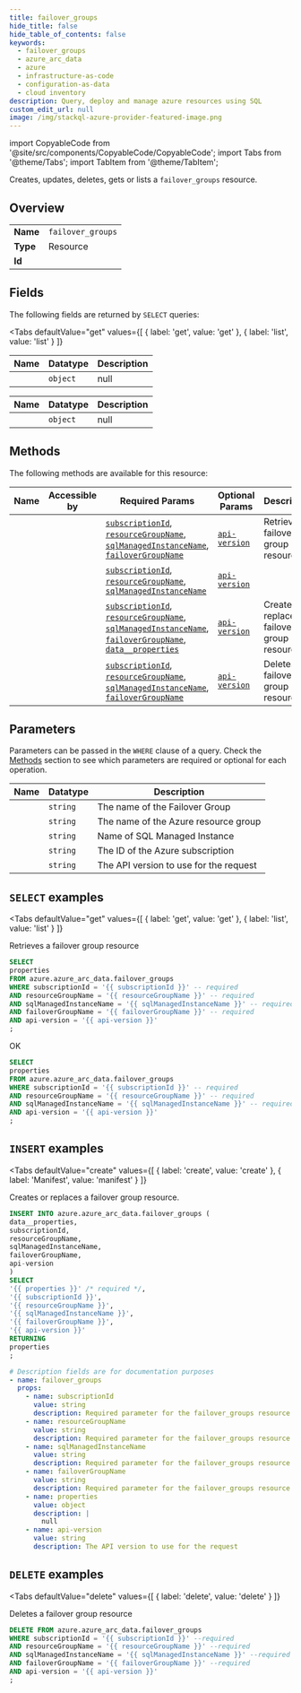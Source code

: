 ```yaml
--- 
title: failover_groups
hide_title: false
hide_table_of_contents: false
keywords:
  - failover_groups
  - azure_arc_data
  - azure
  - infrastructure-as-code
  - configuration-as-data
  - cloud inventory
description: Query, deploy and manage azure resources using SQL
custom_edit_url: null
image: /img/stackql-azure-provider-featured-image.png
---
```


import CopyableCode from '@site/src/components/CopyableCode/CopyableCode';
import Tabs from '@theme/Tabs';
import TabItem from '@theme/TabItem';

Creates, updates, deletes, gets or lists a <code>failover_groups</code> resource.

## Overview
<table><tbody>
<tr><td><b>Name</b></td><td><code>failover_groups</code></td></tr>
<tr><td><b>Type</b></td><td>Resource</td></tr>
<tr><td><b>Id</b></td><td><CopyableCode code="azure.azure_arc_data.failover_groups" /></td></tr>
</tbody></table>

## Fields

The following fields are returned by `SELECT` queries:

<Tabs
    defaultValue="get"
    values={[
        { label: 'get', value: 'get' },
        { label: 'list', value: 'list' }
    ]}
>
<TabItem value="get">

<table>
<thead>
    <tr>
    <th>Name</th>
    <th>Datatype</th>
    <th>Description</th>
    </tr>
</thead>
<tbody>
<tr>
    <td><CopyableCode code="properties" /></td>
    <td><code>object</code></td>
    <td>null</td>
</tr>
</tbody>
</table>
</TabItem>
<TabItem value="list">

<table>
<thead>
    <tr>
    <th>Name</th>
    <th>Datatype</th>
    <th>Description</th>
    </tr>
</thead>
<tbody>
<tr>
    <td><CopyableCode code="properties" /></td>
    <td><code>object</code></td>
    <td>null</td>
</tr>
</tbody>
</table>
</TabItem>
</Tabs>

## Methods

The following methods are available for this resource:

<table>
<thead>
    <tr>
    <th>Name</th>
    <th>Accessible by</th>
    <th>Required Params</th>
    <th>Optional Params</th>
    <th>Description</th>
    </tr>
</thead>
<tbody>
<tr>
    <td><a href="#get"><CopyableCode code="get" /></a></td>
    <td><CopyableCode code="select" /></td>
    <td><a href="#parameter-subscriptionId"><code>subscriptionId</code></a>, <a href="#parameter-resourceGroupName"><code>resourceGroupName</code></a>, <a href="#parameter-sqlManagedInstanceName"><code>sqlManagedInstanceName</code></a>, <a href="#parameter-failoverGroupName"><code>failoverGroupName</code></a></td>
    <td><a href="#parameter-api-version"><code>api-version</code></a></td>
    <td>Retrieves a failover group resource</td>
</tr>
<tr>
    <td><a href="#list"><CopyableCode code="list" /></a></td>
    <td><CopyableCode code="select" /></td>
    <td><a href="#parameter-subscriptionId"><code>subscriptionId</code></a>, <a href="#parameter-resourceGroupName"><code>resourceGroupName</code></a>, <a href="#parameter-sqlManagedInstanceName"><code>sqlManagedInstanceName</code></a></td>
    <td><a href="#parameter-api-version"><code>api-version</code></a></td>
    <td></td>
</tr>
<tr>
    <td><a href="#create"><CopyableCode code="create" /></a></td>
    <td><CopyableCode code="insert" /></td>
    <td><a href="#parameter-subscriptionId"><code>subscriptionId</code></a>, <a href="#parameter-resourceGroupName"><code>resourceGroupName</code></a>, <a href="#parameter-sqlManagedInstanceName"><code>sqlManagedInstanceName</code></a>, <a href="#parameter-failoverGroupName"><code>failoverGroupName</code></a>, <a href="#parameter-data__properties"><code>data__properties</code></a></td>
    <td><a href="#parameter-api-version"><code>api-version</code></a></td>
    <td>Creates or replaces a failover group resource.</td>
</tr>
<tr>
    <td><a href="#delete"><CopyableCode code="delete" /></a></td>
    <td><CopyableCode code="delete" /></td>
    <td><a href="#parameter-subscriptionId"><code>subscriptionId</code></a>, <a href="#parameter-resourceGroupName"><code>resourceGroupName</code></a>, <a href="#parameter-sqlManagedInstanceName"><code>sqlManagedInstanceName</code></a>, <a href="#parameter-failoverGroupName"><code>failoverGroupName</code></a></td>
    <td><a href="#parameter-api-version"><code>api-version</code></a></td>
    <td>Deletes a failover group resource</td>
</tr>
</tbody>
</table>

## Parameters

Parameters can be passed in the `WHERE` clause of a query. Check the [Methods](#methods) section to see which parameters are required or optional for each operation.

<table>
<thead>
    <tr>
    <th>Name</th>
    <th>Datatype</th>
    <th>Description</th>
    </tr>
</thead>
<tbody>
<tr id="parameter-failoverGroupName">
    <td><CopyableCode code="failoverGroupName" /></td>
    <td><code>string</code></td>
    <td>The name of the Failover Group</td>
</tr>
<tr id="parameter-resourceGroupName">
    <td><CopyableCode code="resourceGroupName" /></td>
    <td><code>string</code></td>
    <td>The name of the Azure resource group</td>
</tr>
<tr id="parameter-sqlManagedInstanceName">
    <td><CopyableCode code="sqlManagedInstanceName" /></td>
    <td><code>string</code></td>
    <td>Name of SQL Managed Instance</td>
</tr>
<tr id="parameter-subscriptionId">
    <td><CopyableCode code="subscriptionId" /></td>
    <td><code>string</code></td>
    <td>The ID of the Azure subscription</td>
</tr>
<tr id="parameter-api-version">
    <td><CopyableCode code="api-version" /></td>
    <td><code>string</code></td>
    <td>The API version to use for the request</td>
</tr>
</tbody>
</table>

## `SELECT` examples

<Tabs
    defaultValue="get"
    values={[
        { label: 'get', value: 'get' },
        { label: 'list', value: 'list' }
    ]}
>
<TabItem value="get">

Retrieves a failover group resource

```sql
SELECT
properties
FROM azure.azure_arc_data.failover_groups
WHERE subscriptionId = '{{ subscriptionId }}' -- required
AND resourceGroupName = '{{ resourceGroupName }}' -- required
AND sqlManagedInstanceName = '{{ sqlManagedInstanceName }}' -- required
AND failoverGroupName = '{{ failoverGroupName }}' -- required
AND api-version = '{{ api-version }}'
;
```
</TabItem>
<TabItem value="list">

OK

```sql
SELECT
properties
FROM azure.azure_arc_data.failover_groups
WHERE subscriptionId = '{{ subscriptionId }}' -- required
AND resourceGroupName = '{{ resourceGroupName }}' -- required
AND sqlManagedInstanceName = '{{ sqlManagedInstanceName }}' -- required
AND api-version = '{{ api-version }}'
;
```
</TabItem>
</Tabs>


## `INSERT` examples

<Tabs
    defaultValue="create"
    values={[
        { label: 'create', value: 'create' },
        { label: 'Manifest', value: 'manifest' }
    ]}
>
<TabItem value="create">

Creates or replaces a failover group resource.

```sql
INSERT INTO azure.azure_arc_data.failover_groups (
data__properties,
subscriptionId,
resourceGroupName,
sqlManagedInstanceName,
failoverGroupName,
api-version
)
SELECT 
'{{ properties }}' /* required */,
'{{ subscriptionId }}',
'{{ resourceGroupName }}',
'{{ sqlManagedInstanceName }}',
'{{ failoverGroupName }}',
'{{ api-version }}'
RETURNING
properties
;
```
</TabItem>
<TabItem value="manifest">

```yaml
# Description fields are for documentation purposes
- name: failover_groups
  props:
    - name: subscriptionId
      value: string
      description: Required parameter for the failover_groups resource.
    - name: resourceGroupName
      value: string
      description: Required parameter for the failover_groups resource.
    - name: sqlManagedInstanceName
      value: string
      description: Required parameter for the failover_groups resource.
    - name: failoverGroupName
      value: string
      description: Required parameter for the failover_groups resource.
    - name: properties
      value: object
      description: |
        null
    - name: api-version
      value: string
      description: The API version to use for the request
```
</TabItem>
</Tabs>


## `DELETE` examples

<Tabs
    defaultValue="delete"
    values={[
        { label: 'delete', value: 'delete' }
    ]}
>
<TabItem value="delete">

Deletes a failover group resource

```sql
DELETE FROM azure.azure_arc_data.failover_groups
WHERE subscriptionId = '{{ subscriptionId }}' --required
AND resourceGroupName = '{{ resourceGroupName }}' --required
AND sqlManagedInstanceName = '{{ sqlManagedInstanceName }}' --required
AND failoverGroupName = '{{ failoverGroupName }}' --required
AND api-version = '{{ api-version }}'
;
```
</TabItem>
</Tabs>
